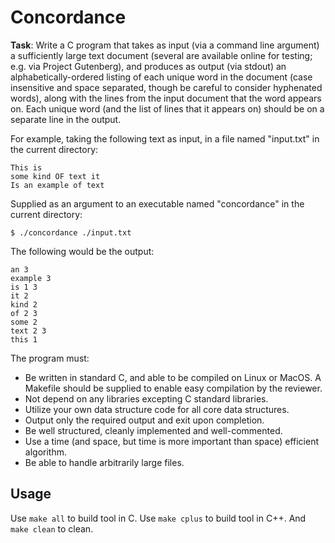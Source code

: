 # Concordance

**Task**: Write a C program that takes as input (via a command line argument) a sufficiently large text document (several are available online for testing; e.g. via Project Gutenberg), and produces as output (via stdout) an alphabetically-ordered listing of each unique word in the document (case insensitive and space separated, though be careful to consider hyphenated words), along with the lines from the input document that the word appears on. Each unique word (and the list of lines that it appears on) should be on a separate line in the output.

For example, taking the following text as input, in a file named "input.txt" in the current directory:

```
This is
some kind OF text it
Is an example of text
```

Supplied as an argument to an executable named "concordance" in the current directory:

```$ ./concordance ./input.txt```

The following would be the output:
```
an 3
example 3
is 1 3
it 2
kind 2
of 2 3
some 2
text 2 3
this 1
```

The program must:
  - Be written in standard C, and able to be compiled on Linux or MacOS. A Makefile should be supplied to enable easy compilation by the reviewer.
  - Not depend on any libraries excepting C standard libraries.
  - Utilize your own data structure code for all core data structures.
  - Output only the required output and exit upon completion.
  - Be well structured, cleanly implemented and well-commented.
  - Use a time (and space, but time is more important than space) efficient algorithm.
  - Be able to handle arbitrarily large files.

## Usage

Use `make all` to build tool in C.
Use `make cplus` to build tool in C++.
And `make clean` to clean.